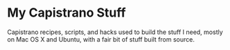 My Capistrano Stuff
===================

Capistrano recipes, scripts, and hacks used to build the stuff I need, mostly
on Mac OS X and Ubuntu, with a fair bit of stuff built from source.
